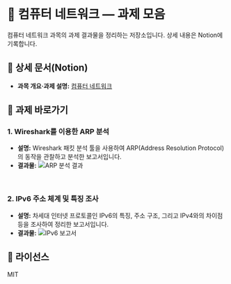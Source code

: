 # 📡 컴퓨터 네트워크 — 과제 모음

컴퓨터 네트워크 과목의 과제 결과물을 정리하는 저장소입니다. 상세 내용은 Notion에 기록합니다.

## 🔗 상세 문서(Notion)
- **과목 개요·과제 설명:** [컴퓨터 네트워크](https://www.notion.so/1cc8c0288a874019ac3ddf0a9642676a?source=copy_link)

## 🧭 과제 바로가기

### 1. Wireshark를 이용한 ARP 분석
- **설명:** Wireshark 패킷 분석 툴을 사용하여 ARP(Address Resolution Protocol)의 동작을 관찰하고 분석한 보고서입니다.
- **결과물:**
  ![ARP 분석 결과](assets/wireshark-arp-analysis.png)

<br>

### 2. IPv6 주소 체계 및 특징 조사
- **설명:** 차세대 인터넷 프로토콜인 IPv6의 특징, 주소 구조, 그리고 IPv4와의 차이점 등을 조사하여 정리한 보고서입니다.
- **결과물:**
  ![IPv6 보고서](assets/ipv6-report.png)

## 📄 라이선스
MIT
